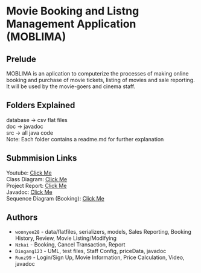 # Movie Booking and Listng Management Application (MOBLIMA)
## Prelude

MOBLIMA is an aplication to computerize the processes of making online booking and purchase of movie tickets, listing of movies and sale reporting. It will be used by the movie-goers and cinema staff.   

## Folders Explained
database -> csv flat files   
doc -> javadoc   
src -> all java code  
Note: Each folder contains a readme.md for further explanation 

## Submmision Links
Youtube: [Click Me](https://youtu.be/lJLKBrd6ofM)      
Class Diagram: [Click Me](https://github.com/woonyee28/sc2002-project/blob/main/Class%20Diagram%20v5.png)    
Project Report: [Click Me](https://github.com/woonyee28/sc2002-project/blob/main/SC2002%20SS5%20Grp3%20Project%20Report.pdf)   
Javadoc: [Click Me](https://woonyee28.github.io/sc2002-project/)    
Sequence Diagram (Booking): [Click Me](https://github.com/woonyee28/sc2002-project/blob/main/Sequence%20Diagram%20For%20Booking.png)   


## Authors 
- `woonyee28` - data/flatfiles, serializers, models, Sales Reporting, Booking History, Review, Movie Listing/Modifying
- `Nzkai` - Booking, Cancel Transaction, Report
- `Dingang123` - UML, test files, Staff Config, priceData, javadoc
- `Runz99` - Login/Sign Up, Movie Information, Price Calculation, Video, javadoc
